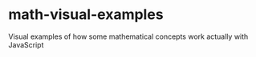 # math-visual-examples
Visual examples of how some mathematical concepts work actually with JavaScript
